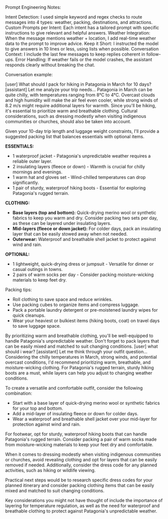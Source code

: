 Prompt Engineering Notes:

Intent Detection: I used simple keyword and regex checks to route messages into 4 types: weather, packing, destinations, and attractions.
Custom Prompts per Intent: Each intent has a tailored prompt with specific instructions to give relevant and helpful answers.
Weather Integration: When the message mentions weather + location, I add real-time weather data to the prompt to improve advice.
Keep it Short: I instructed the model to give answers in 10 lines or less, using lists when possible.
Conversation Context: I include the last few messages to keep replies coherent in follow-ups.
Error Handling: If weather fails or the model crashes, the assistant responds clearly without breaking the chat.

Conversation example:

[user] What should I pack for hiking in Patagonia in March for 10 days?
[assistant] Let me analyze your trip needs... Patagonia in March can be quite chilly, with temperatures ranging from 8°C to 4°C. Overcast clouds and high humidity will make the air feel even cooler, while strong winds of 8.2 m/s might require additional layers for warmth. Since you'll be hiking, it's essential to prioritize warm and breathable clothing. Cultural considerations, such as dressing modestly when visiting indigenous communities or churches, should also be taken into account.

Given your 10-day trip length and luggage weight constraints, I'll provide a suggested packing list that balances essentials with optional items.

**ESSENTIALS:**
- 1 waterproof jacket - Patagonia's unpredictable weather requires a reliable outer layer.
- 2 insulating layers (fleece or down) - Warmth is crucial for chilly mornings and evenings.
- 1 warm hat and gloves set - Wind-chilled temperatures can drop significantly.
- 1 pair of sturdy, waterproof hiking boots - Essential for exploring Patagonia's rugged terrain.

**CLOTHING:**
- **Base layers (top and bottom):** Quick-drying merino wool or synthetic fabrics to keep you warm and dry. Consider packing two sets per day, as these can be layered under insulating layers.
- **Mid-layers (fleece or down jacket):** For colder days, pack an insulating layer that can be easily stowed away when not needed.
- **Outerwear:** Waterproof and breathable shell jacket to protect against wind and rain.

**OPTIONAL:**
- 1 lightweight, quick-drying dress or jumpsuit - Versatile for dinner or casual outings in towns.
- 2 pairs of warm socks per day - Consider packing moisture-wicking materials to keep feet dry.

Packing tips:

* Roll clothing to save space and reduce wrinkles.
* Use packing cubes to organize items and compress luggage.
* Pack a portable laundry detergent or pre-moistened laundry wipes for quick cleanups.
* Wear your heaviest or bulkiest items (hiking boots, coat) on travel days to save luggage space.

By prioritizing warm and breathable clothing, you'll be well-equipped to handle Patagonia's unpredictable weather. Don't forget to pack layers that can be easily mixed and matched to suit changing conditions.
[user] what should i wear?
[assistant] Let me think through your outfit question... Considering the chilly temperatures in March, strong winds, and potential overcast conditions, I'd recommend prioritizing warm, breathable, and moisture-wicking clothing. For Patagonia's rugged terrain, sturdy hiking boots are a must, while layers can help you adjust to changing weather conditions.

To create a versatile and comfortable outfit, consider the following combination:

- Start with a base layer of quick-drying merino wool or synthetic fabrics for your top and bottom.
- Add a mid-layer of insulating fleece or down for colder days.
- Wear a waterproof and breathable shell jacket over your mid-layer for protection against wind and rain.

For footwear, opt for sturdy, waterproof hiking boots that can handle Patagonia's rugged terrain. Consider packing a pair of warm socks made from moisture-wicking materials to keep your feet dry and comfortable.

When it comes to dressing modestly when visiting indigenous communities or churches, avoid revealing clothing and opt for layers that can be easily removed if needed. Additionally, consider the dress code for any planned activities, such as hiking or wildlife viewing.

Practical next steps would be to research specific dress codes for your planned itinerary and consider packing clothing items that can be easily mixed and matched to suit changing conditions.

Key considerations you might not have thought of include the importance of layering for temperature regulation, as well as the need for waterproof and breathable clothing to protect against Patagonia's unpredictable weather.
